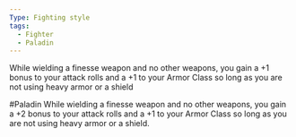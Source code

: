 ```yaml
---
Type: Fighting style
tags:
  - Fighter
  - Paladin
---
```

While wielding a finesse weapon and no other weapons, you gain a +1 bonus to your attack rolls and a +1 to your Armor Class so long as you are not using heavy armor or a shield


#Paladin 
While wielding a finesse weapon and no other weapons, you gain a +2 bonus to your attack rolls and a +1 to your Armor Class so long as you are not using heavy armor or a shield.